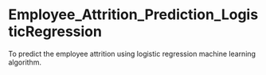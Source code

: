 # Employee_Attrition_Prediction_LogisticRegression
To predict the employee attrition using logistic regression machine learning algorithm.
